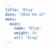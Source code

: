 ```yaml
---
title: 'Blog'
date: "2024-04-15"
menu:
  main:
    name: "Blog"
    weight: 50
    url: "blog"
---
```



